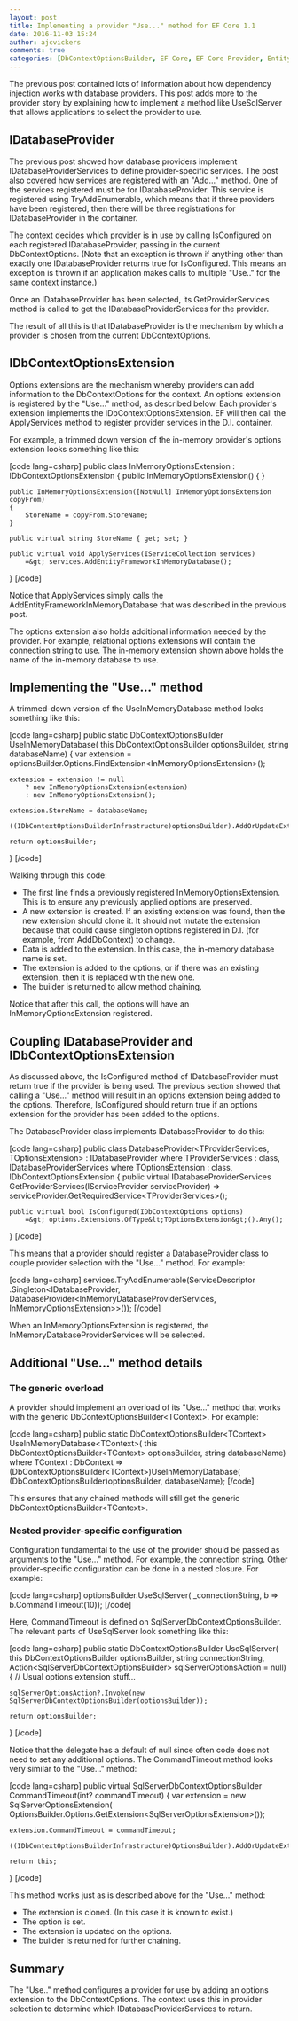 ```yaml
---
layout: post
title: Implementing a provider "Use..." method for EF Core 1.1
date: 2016-11-03 15:24
author: ajcvickers
comments: true
categories: [DbContextOptionsBuilder, EF Core, EF Core Provider, Entity Framework]
---
```

The previous post contained lots of information about how dependency injection works with database providers. This post adds more to the provider story by explaining how to implement a method like UseSqlServer that allows applications to select the provider to use.

<!--more-->

<h2>IDatabaseProvider</h2>

The previous post showed how database providers implement IDatabaseProviderServices to define provider-specific services. The post also covered how services are registered with an "Add..." method. One of the services registered must be for IDatabaseProvider. This service is registered using TryAddEnumerable, which means that if three providers have been registered, then there will be three registrations for IDatabaseProvider in the container.

The context decides which provider is in use by calling IsConfigured on each registered IDatabaseProvider, passing in the current DbContextOptions. (Note that an exception is thrown if anything other than exactly one IDatabaseProvider returns true for IsConfigured. This means an exception is thrown if an application makes calls to multiple "Use.." for the same context instance.)

Once an IDatabaseProvider has been selected, its GetProviderServices method is called to get the IDatabaseProviderServices for the provider.

The result of all this is that IDatabaseProvider is the mechanism by which a provider is chosen from the current DbContextOptions.

<h2>IDbContextOptionsExtension</h2>

Options extensions are the mechanism whereby providers can add information to the DbContextOptions for the context. An options extension is registered by the "Use..." method, as described below. Each provider's extension implements the IDbContextOptionsExtension. EF will then call the ApplyServices method to register provider services in the D.I. container.

For example, a trimmed down version of the in-memory provider's options extension looks something like this:

[code lang=csharp]
public class InMemoryOptionsExtension : IDbContextOptionsExtension
{
    public InMemoryOptionsExtension()
    {
    }

    public InMemoryOptionsExtension([NotNull] InMemoryOptionsExtension copyFrom)
    {
        StoreName = copyFrom.StoreName;
    }

    public virtual string StoreName { get; set; }

    public virtual void ApplyServices(IServiceCollection services)
        =&gt; services.AddEntityFrameworkInMemoryDatabase();
}
[/code]

Notice that ApplyServices simply calls the AddEntityFrameworkInMemoryDatabase that was described in the previous post.

The options extension also holds additional information needed by the provider. For example, relational options extensions will contain the connection string to use. The in-memory extension shown above holds the name of the in-memory database to use.

<h2>Implementing the "Use..." method</h2>

A trimmed-down version of the UseInMemoryDatabase method looks something like this:

[code lang=csharp]
public static DbContextOptionsBuilder UseInMemoryDatabase(
    this DbContextOptionsBuilder optionsBuilder,
    string databaseName)
{
    var extension = optionsBuilder.Options.FindExtension&lt;InMemoryOptionsExtension&gt;();

    extension = extension != null
        ? new InMemoryOptionsExtension(extension)
        : new InMemoryOptionsExtension();

    extension.StoreName = databaseName;

    ((IDbContextOptionsBuilderInfrastructure)optionsBuilder).AddOrUpdateExtension(extension);

    return optionsBuilder;
}
[/code]

Walking through this code:

<ul>
<li>The first line finds a previously registered InMemoryOptionsExtension. This is to ensure any previously applied options are preserved.</li>
<li>A new extension is created. If an existing extension was found, then the new extension should clone it. It should not mutate the extension because that could cause singleton options registered in D.I. (for example, from AddDbContext) to change.</li>
<li>Data is added to the extension. In this case, the in-memory database name is set.</li>
<li>The extension is added to the options, or if there was an existing extension, then it is replaced with the new one.</li>
<li>The builder is returned to allow method chaining.</li>
</ul>

Notice that after this call, the options will have an InMemoryOptionsExtension registered.

<h2>Coupling IDatabaseProvider and IDbContextOptionsExtension</h2>

As discussed above, the IsConfigured method of IDatabaseProvider must return true if the provider is being used. The previous section showed that calling a "Use..." method will result in an options extension being added to the options. Therefore, IsConfigured should return true if an options extension for the provider has been added to the options.

The DatabaseProvider class implements IDatabaseProvider to do this:

[code lang=csharp]
public class DatabaseProvider&lt;TProviderServices, TOptionsExtension&gt; : IDatabaseProvider
    where TProviderServices : class, IDatabaseProviderServices
    where TOptionsExtension : class, IDbContextOptionsExtension
{
    public virtual IDatabaseProviderServices GetProviderServices(IServiceProvider serviceProvider)
        =&gt; serviceProvider.GetRequiredService&lt;TProviderServices&gt;();

    public virtual bool IsConfigured(IDbContextOptions options)
        =&gt; options.Extensions.OfType&lt;TOptionsExtension&gt;().Any();
}
[/code]

This means that a provider should register a DatabaseProvider class to couple provider selection with the "Use..." method. For example:

[code lang=csharp]
services.TryAddEnumerable(ServiceDescriptor
    .Singleton&lt;IDatabaseProvider, DatabaseProvider&lt;InMemoryDatabaseProviderServices, InMemoryOptionsExtension&gt;&gt;());
[/code]

When an InMemoryOptionsExtension is registered, the InMemoryDatabaseProviderServices will be selected.

<h2>Additional "Use..." method details</h2>

<h3>The generic overload</h3>

A provider should implement an overload of its "Use..." method that works with the generic DbContextOptionsBuilder&lt;TContext&gt;. For example:

[code lang=csharp]
public static DbContextOptionsBuilder&lt;TContext&gt; UseInMemoryDatabase&lt;TContext&gt;(
    this DbContextOptionsBuilder&lt;TContext&gt; optionsBuilder,
    string databaseName)
    where TContext : DbContext
    =&gt; (DbContextOptionsBuilder&lt;TContext&gt;)UseInMemoryDatabase(
        (DbContextOptionsBuilder)optionsBuilder, databaseName);
[/code]

This ensures that any chained methods will still get the generic DbContextOptionsBuilder&lt;TContext&gt;.

<h3>Nested provider-specific configuration</h3>

Configuration fundamental to the use of the provider should be passed as arguments to the "Use..." method. For example, the connection string. Other provider-specific configuration can be done in a nested closure. For example:

[code lang=csharp]
optionsBuilder.UseSqlServer(
    _connectionString,
    b =&gt; b.CommandTimeout(10));
[/code]

Here, CommandTimeout is defined on SqlServerDbContextOptionsBuilder. The relevant parts of UseSqlServer look something like this:

[code lang=csharp]
public static DbContextOptionsBuilder UseSqlServer(
    this DbContextOptionsBuilder optionsBuilder,
    string connectionString,
    Action&lt;SqlServerDbContextOptionsBuilder&gt; sqlServerOptionsAction = null)
{
    // Usual options extension stuff...

    sqlServerOptionsAction?.Invoke(new SqlServerDbContextOptionsBuilder(optionsBuilder));

    return optionsBuilder;
}
[/code]

Notice that the delegate has a default of null since often code does not need to set any additional options. The CommandTimeout method looks very similar to the "Use..." method:

[code lang=csharp]
public virtual SqlServerDbContextOptionsBuilder CommandTimeout(int? commandTimeout)
{
    var extension = new SqlServerOptionsExtension(
        OptionsBuilder.Options.GetExtension&lt;SqlServerOptionsExtension&gt;());

    extension.CommandTimeout = commandTimeout;

    ((IDbContextOptionsBuilderInfrastructure)OptionsBuilder).AddOrUpdateExtension(extension);

    return this;
}
[/code]

This method works just as is described above for the "Use..." method:

<ul>
<li>The extension is cloned. (In this case it is known to exist.)</li>
<li>The option is set.</li>
<li>The extension is updated on the options.</li>
<li>The builder is returned for further chaining.</li>
</ul>

<h2>Summary</h2>

The "Use.." method configures a provider for use by adding an options extension to the DbContextOptions. The context uses this in provider selection to determine which IDatabaseProviderServices to return.

